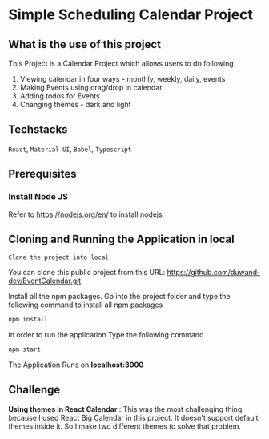 # Simple Scheduling Calendar Project

## What is the use of this project

This Project is a Calendar Project which allows users to do following

1. Viewing calendar in four ways - monthly, weekly, daily, events
2. Making Events using drag/drop in calendar
3. Adding todos for Events
4. Changing themes - dark and light

## Techstacks

`React`, `Material UI`, `Babel`, `Typescript`

## Prerequisites

### Install Node JS

Refer to https://nodejs.org/en/ to install nodejs

## Cloning and Running the Application in local

`Clone the project into local`

You can clone this public project from this URL: https://github.com/duwand-dev/EventCalendar.git

Install all the npm packages. Go into the project folder and type the following command to install all npm packages

```bash
npm install
```

In order to run the application Type the following command

```bash
npm start
```

The Application Runs on **localhost:3000**

## Challenge

**Using themes in React Calendar** : This was the most challenging thing because I used React Big Calendar in this project. It doesn't support default themes inside it. So I make two different themes to solve that problem.
